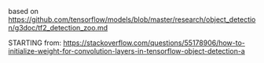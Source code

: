 
based on
https://github.com/tensorflow/models/blob/master/research/object_detection/g3doc/tf2_detection_zoo.md

STARTING from: https://stackoverflow.com/questions/55178906/how-to-initialize-weight-for-convolution-layers-in-tensorflow-object-detection-a
